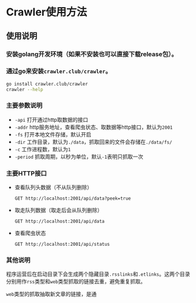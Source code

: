 # Crawler使用方法

## 使用说明

### 安装golang开发环境（如果不安装也可以直接下载release包）。

### 通过go来安装`crawler.club/crawler`。

```sh
go install crawler.club/crawler
crawler --help
```

### 主要参数说明
* `-api` 打开通过http取数据的接口
* `-addr` http服务地址，查看爬虫状态、取数据等http接口，默认为`2001`
* `-fs` 打开本地文件存储，默认开启
* `-dir` 工作目录，默认为`./data`，抓取回来的文件会存储在`./data/fs/`
* `-c` 工作进程数，默认为`1`
* `-period` 抓取周期，以秒为单位，默认`-1`表明只抓取一次

### 主要HTTP接口
* 查看队列头数据（不从队列删除）
    ```
    GET http://localhost:2001/api/data?peek=true
    ```
* 取走队列数据（取走后会从队列删除）
    ```
    GET http://localhost:2001/api/data
    ```
* 查看爬虫状态
    ```
    GET http://localhost:2001/api/status
    ```
### 其他说明
程序运营后在启动目录下会生成两个隐藏目录`.rsslinks`和`.etlinks`。这两个目录分别用作`rss`类型和`web`类型抓取的链接去重，避免重复抓取。

`web`类型的抓取抽取新文章的链接，是通